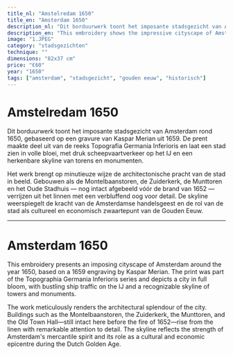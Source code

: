```yaml
---
title_nl: "Amstelredam 1650"
title_en: "Amsterdam 1650"
description_nl: "Dit borduurwerk toont het imposante stadsgezicht van Amsterdam rond 1650, gebaseerd op een gravure van Kaspar Merian uit 1659."
description_en: "This embroidery shows the impressive cityscape of Amsterdam around 1650, based on an engraving by Kaspar Merian from 1659."
image: "1.JPEG"
category: "stadsgezichten"
technique: ""
dimensions: "82x37 cm"
price: "€60"
year: "1650"
tags: ["amsterdam", "stadsgezicht", "gouden eeuw", "historisch"]
---
```


# Amstelredam 1650

Dit borduurwerk toont het imposante stadsgezicht van Amsterdam rond 1650, gebaseerd op een gravure van Kaspar Merian uit 1659. De prent maakte deel uit van de reeks Topografia Germania Inferioris en laat een stad zien in volle bloei, met druk scheepvaartverkeer op het IJ en een herkenbare skyline van torens en monumenten.

Het werk brengt op minutieuze wijze de architectonische pracht van de stad in beeld. Gebouwen als de Montelbaanstoren, de Zuiderkerk, de Munttoren en het Oude Stadhuis — nog intact afgebeeld vóór de brand van 1652 — verrijzen uit het linnen met een verbluffend oog voor detail. De skyline weerspiegelt de kracht van de Amsterdamse handelsgeest en de rol van de stad als cultureel en economisch zwaartepunt van de Gouden Eeuw.

---

# Amsterdam 1650

This embroidery presents an imposing cityscape of Amsterdam around the year 1650, based on a 1659 engraving by Kaspar Merian. The print was part of the Topographia Germania Inferioris series and depicts a city in full bloom, with bustling ship traffic on the IJ and a recognizable skyline of towers and monuments.

The work meticulously renders the architectural splendour of the city. Buildings such as the Montelbaanstoren, the Zuiderkerk, the Munttoren, and the Old Town Hall—still intact here before the fire of 1652—rise from the linen with remarkable attention to detail. The skyline reflects the strength of Amsterdam's mercantile spirit and its role as a cultural and economic epicentre during the Dutch Golden Age.
